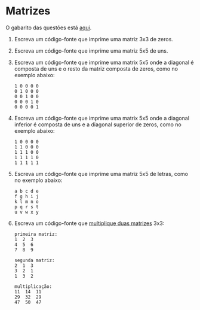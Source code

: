 # Matrizes

O gabarito das questões está [aqui](matrizes).

1. Escreva um código-fonte que imprime uma matriz 3x3 de zeros.
2. Escreva um código-fonte que imprime uma matriz 5x5 de uns.
3. Escreva um código-fonte que imprime uma matrix 5x5 onde a diagonal é composta de uns e o resto da matriz 
   composta de zeros, como no exemplo abaixo:

   ```
   1 0 0 0 0
   0 1 0 0 0 
   0 0 1 0 0 
   0 0 0 1 0
   0 0 0 0 1
   ```

4. Escreva um código-fonte que imprime uma matrix 5x5 onde a diagonal inferior 
   é composta de uns e a diagonal superior de zeros, como no exemplo abaixo:

   ```
   1 0 0 0 0
   1 1 0 0 0 
   1 1 1 0 0 
   1 1 1 1 0
   1 1 1 1 1
   ```

5. Escreva um código-fonte que imprime uma matriz 5x5 de letras, como no exemplo abaixo:
  
   ```
   a b c d e 
   f g h i j 
   k l m n o 
   p q r s t 
   u v w x y 
   ```

6. Escreva um código-fonte que 
   [multiplique duas matrizes](https://brasilescola.uol.com.br/matematica/multiplicacao-matrizes.htm) 
   3x3:

   ```
   primeira matriz:
   1  2  3
   4  5  6
   7  8  9
   
   segunda matriz:
   2  1  3
   3  2  1
   1  3  2
   
   multiplicação:
   11  14  11 
   29  32  29 
   47  50  47
   ```

